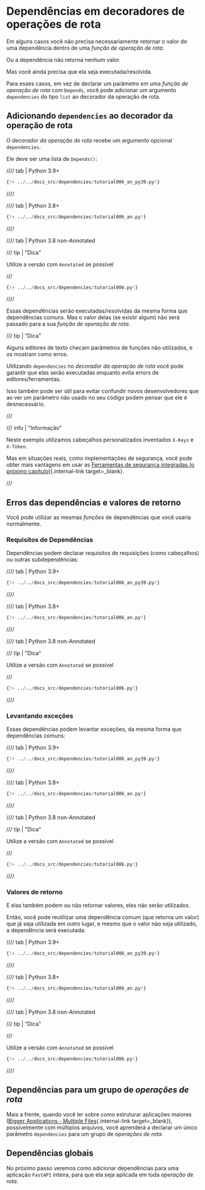 # Dependências em decoradores de operações de rota

Em alguns casos você não precisa necessariamente retornar o valor de uma dependência dentro de uma *função de operação de rota*.

Ou a dependência não retorna nenhum valor.

Mas você ainda precisa que ela seja executada/resolvida.

Para esses casos, em vez de declarar um parâmetro em uma *função de operação de rota* com `Depends`, você pode adicionar um argumento `dependencies` do tipo `list` ao decorador da operação de rota.

## Adicionando `dependencies` ao decorador da operação de rota

O *decorador da operação de rota* recebe um argumento opcional `dependencies`.

Ele deve ser uma lista de `Depends()`:

//// tab | Python 3.9+

```Python hl_lines="19"
{!> ../../docs_src/dependencies/tutorial006_an_py39.py!}
```

////

//// tab | Python 3.8+

```Python hl_lines="18"
{!> ../../docs_src/dependencies/tutorial006_an.py!}
```

////

//// tab | Python 3.8 non-Annotated

/// tip | "Dica"

Utilize a versão com `Annotated` se possível

///

```Python hl_lines="17"
{!> ../../docs_src/dependencies/tutorial006.py!}
```

////

Essas dependências serão executadas/resolvidas da mesma forma que dependências comuns. Mas o valor delas (se existir algum) não será passado para a sua *função de operação de rota*.

/// tip | "Dica"

Alguns editores de texto checam parâmetros de funções não utilizados, e os mostram como erros.

Utilizando `dependencies` no *decorador da operação de rota* você pode garantir que elas serão executadas enquanto evita errors de editores/ferramentas.

Isso também pode ser útil para evitar confundir novos desenvolvedores que ao ver um parâmetro não usado no seu código podem pensar que ele é desnecessário.

///

/// info | "Informação"

Neste exemplo utilizamos cabeçalhos personalizados inventados `X-Keys` e `X-Token`.

Mas em situações reais, como implementações de segurança, você pode obter mais vantagens em usar as [Ferramentas de segurança integradas (o próximo capítulo)](../security/index.md){.internal-link target=_blank}.

///

## Erros das dependências e valores de retorno

Você pode utilizar as mesmas *funções* de dependências que você usaria normalmente.

### Requisitos de Dependências

Dependências podem declarar requisitos de requisições (como cabeçalhos) ou outras subdependências:

//// tab | Python 3.9+

```Python hl_lines="8  13"
{!> ../../docs_src/dependencies/tutorial006_an_py39.py!}
```

////

//// tab | Python 3.8+

```Python hl_lines="7  12"
{!> ../../docs_src/dependencies/tutorial006_an.py!}
```

////

//// tab | Python 3.8 non-Annotated

/// tip | "Dica"

Utilize a versão com `Annotated` se possível

///

```Python hl_lines="6  11"
{!> ../../docs_src/dependencies/tutorial006.py!}
```

////

### Levantando exceções

Essas dependências podem levantar exceções, da mesma forma que dependências comuns:

//// tab | Python 3.9+

```Python hl_lines="10  15"
{!> ../../docs_src/dependencies/tutorial006_an_py39.py!}
```

////

//// tab | Python 3.8+

```Python hl_lines="9  14"
{!> ../../docs_src/dependencies/tutorial006_an.py!}
```

////

//// tab | Python 3.8 non-Annotated

/// tip | "Dica"

Utilize a versão com `Annotated` se possível

///

```Python hl_lines="8  13"
{!> ../../docs_src/dependencies/tutorial006.py!}
```

////

### Valores de retorno

E elas também podem ou não retornar valores, eles não serão utilizados.

Então, você pode reutilizar uma dependência comum (que retorna um valor) que já seja utilizada em outro lugar, e mesmo que o valor não seja utilizado, a dependência será executada:

//// tab | Python 3.9+

```Python hl_lines="11  16"
{!> ../../docs_src/dependencies/tutorial006_an_py39.py!}
```

////

//// tab | Python 3.8+

```Python hl_lines="10  15"
{!> ../../docs_src/dependencies/tutorial006_an.py!}
```

////

//// tab | Python 3.8 non-Annotated

/// tip | "Dica"



///

   Utilize a versão com `Annotated` se possível

```Python hl_lines="9  14"
{!> ../../docs_src/dependencies/tutorial006.py!}
```

////

## Dependências para um grupo de *operações de rota*

Mais a frente, quando você ler sobre como estruturar aplicações maiores ([Bigger Applications - Multiple Files](../../tutorial/bigger-applications.md){.internal-link target=_blank}), possivelmente com múltiplos arquivos, você aprenderá a declarar um único parâmetro `dependencies` para um grupo de *operações de rota*.

## Dependências globais

No próximo passo veremos como adicionar dependências para uma aplicação `FastAPI` inteira, para que ela seja aplicada em toda *operação de rota*.

